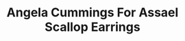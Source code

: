 ---
title: Angela Cummings For Assael Scallop Earrings
description: |
  Silvery South Sea Pearls are wrapped in scalloped rows of Diamonds in these statement button earrings.
specs: |
  11.2 - 11.3mm South Sea Pearls with 2.90 carats of White Diamonds, set in Platinum and 18K White Gold.
images:
  - angela-cummings-for-assael-scallop-earrings.jpg
category: Angela Cummings for Assael
tags:
  - earrings
---